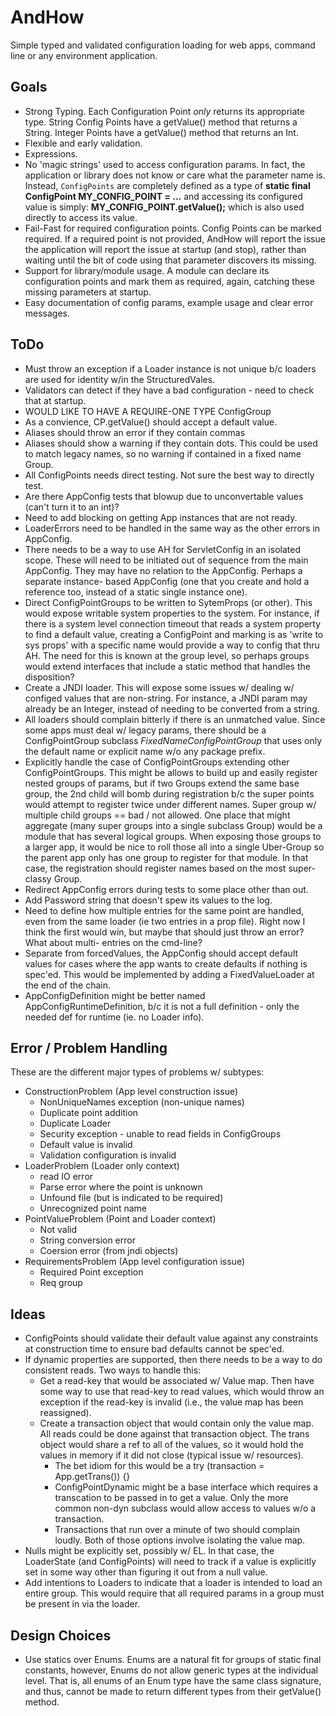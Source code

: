 AndHow
======

Simple typed and validated configuration loading for web apps, command line or 
any environment application.

Goals
--------------
*	Strong Typing.  Each Configuration Point *only* returns its appropriate type.
	String Config Points have a getValue() method that returns a String.
	Integer Points have a getValue() method that returns an Int.
*	Flexible and early validation.
*	Expressions.
*	No 'magic strings' used to access configuration params.  In fact, the application
	or library does not know or care what the parameter name is.
	Instead, `ConfigPoints` are completely defined as a type of
	**static final ConfigPoint MY_CONFIG_POINT = ...** and accessing its configured value is simply:
	**MY_CONFIG_POINT.getValue();**
	which is also used directly to access its value.
*	Fail-Fast for required configuration points.  Config Points can be marked
	required.  If a required point is not provided, AndHow will report the issue
	the application will report the issue at startup (and stop), rather than
	waiting until the bit of code using that parameter discovers its missing.
*	Support for library/module usage.  A module can declare its configuration
	points and mark them as required, again, catching these missing parameters
	at startup.
*	Easy documentation of config params, example usage and clear error messages.
	
ToDo
----
*	Must throw an exception if a Loader instance is not unique b/c loaders are used
	for identity w/in the StructuredVales.
*	Validators can detect if they have a bad configuration - need to check that
	at startup.
*	WOULD LIKE TO HAVE A REQUIRE-ONE TYPE ConfigGroup
*	As a convience, CP.getValue() should accept a default value.
*	Aliases should throw an error if they contain commas
*	Aliases should show a warning if they contain dots.  This could be used to
	match legacy names, so no warning if contained in a fixed name Group.
*	All ConfigPoints needs direct testing.  Not sure the best way to directly test.
*	Are there AppConfig tests that blowup due to unconvertable values (can't turn it to an int)?
*	Need to add blocking on getting App instances that are not ready.
*	LoaderErrors need to be handled in the same way as the other errors in AppConfig.
*	There needs to be a way to use AH for ServletConfig in an isolated scope.
	These will need to be initiated out of sequence from the main AppConfig.
	They may have no relation to the AppConfig.  Perhaps a separate instance-
	based AppConfig (one that you create and hold a reference too, instead of
	a static single instance one).
*	Direct ConfigPointGroups to be written to SytemProps (or other).  This would
	expose writable system properties to the system.  For instance, if there
	is a system level connection timeout that reads a system property to find
	a default value, creating a ConfigPoint and marking is as 'write to sys props'
	with a specific name would provide a way to config that thru AH.
	The need for this is known at the group level, so perhaps groups would extend
	interfaces that include a static method that handles the disposition?
*	Create a JNDI loader.  This will expose some issues w/ dealing w/ configed
	values that are non-string.  For instance, a JNDI param may already be an
	Integer, instead of needing to be converted from a string.
*	All loaders should complain bitterly if there is an unmatched value.
	Since some apps must deal w/ legacy params, there should be a ConfigPointGroup
	subclass _FixedNameConfigPointGroup_ that uses only the default name or
	explicit name w/o any package prefix.
*	Explicitly handle the case of ConfigPointGroups extending other ConfigPointGroups.
	This might be allows to build up and easily register nested groups of params,
	but if two Groups extend the same base group, the 2nd child will bomb during
	registration b/c the super points would attempt to register twice under different
	names.  Super group w/ multiple child groups == bad / not allowed.
	One place that might aggregate  (many super groups into a single subclass
	Group) would be a module that has several logical groups.  When exposing
	those groups to a larger app, it would be nice to roll those all into a single
	Uber-Group so the parent app only has one group to register for that module.
	In that case, the registration should register names based on the most
	super-classy Group.
*	Redirect AppConfig errors during tests to some place other than out.
*	Add Password string that doesn't spew its values to the log.
*	Need to define how multiple entries for the same point are handled, even
	from the same loader (ie two entries in a prop file).  Right now I think the
	first would win, but maybe that should just throw an error?  What about multi-
	entries on the cmd-line?
*	Separate from forcedValues, the AppConfig should accept default values for
	cases where the app wants to create defaults if nothing is spec'ed.  This would
	be implemented by adding a FixedValueLoader at the end of the chain.
*	AppConfigDefinition might be better named AppConfigRuntimeDefinition, b/c it
	is not a full definition - only the needed def for runtime (ie. no Loader info).

Error / Problem Handling
-------------------------
These are the different major types of problems w/ subtypes:
*	ConstructionProblem (App level construction issue)
	* NonUniqueNames exception (non-unique names)
	* Duplicate point addition
	* Duplicate Loader
	* Security exception - unable to read fields in ConfigGroups
	* Default value is invalid
	* Validation configuration is invalid
*	LoaderProblem (Loader only context)
	* read IO error
	* Parse error where the point is unknown
	* Unfound file (but is indicated to be required)
	* Unrecognized point name
*	PointValueProblem (Point and Loader context)
	* Not valid
	* String conversion error
	* Coersion error (from jndi objects)
*	RequirementsProblem (App level configuration issue)
	* Required Point exception
	* Req group

Ideas
-----
*	ConfigPoints should validate their default value against any constraints
	at construction time to ensure bad defaults cannot be spec'ed.
*	If dynamic properties are supported, then there needs to be a way to do
	consistent reads.  Two ways to handle this:
	*	Get a read-key that would be associated w/ Value map.  Then have some way
		to use that read-key to read values, which would throw an exception if
		the read-key is invalid (i.e., the value map has been reassigned).
	*	Create a transaction object that would contain only the value map.
		All reads could be done against that transaction object.
		The trans object would share a ref to all of the values, so it would
		hold the values in memory if it did not close (typical issue w/ resources).
		*	The bet idiom for this would be a try (transaction = App.getTrans()) {}
		*	ConfigPointDynamic might be a base interface which requires a transcation
			to be passed in to get a value.  Only the more common non-dyn subclass
			would allow access to values w/o a transaction.
		*	Transactions that run over a minute of two should complain loudly.
	Both of those options involve isolating the value map.
*	Nulls might be explicitly set, possibly w/ EL.  In that case, the LoaderState
	(and ConfigPoints) will need to track if a value is explicitly set in some
	way other than figuring it out from a null value.
*	Add intentions to Loaders to indicate that a loader is intended to load
	an entire group.  This would require that all required params in a group
	must be present in via the loader.

Design Choices
--------------
*	Use statics over Enums.  Enums are a natural fit for groups of static final
	constants, however, Enums do not allow generic types at the individual level.
	That is, all enums of an Enum type have the same class signature, and thus, 
	cannot be made to return different types from their getValue() method.

